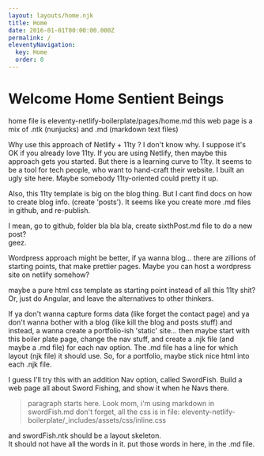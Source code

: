 ```yaml
---
layout: layouts/home.njk
title: Home
date: 2016-01-01T00:00:00.000Z
permalink: /
eleventyNavigation:
  key: Home
  order: 0
---
```

# Welcome Home Sentient Beings
home file is eleventy-netlify-boilerplate/pages/home.md
this web page is a mix of .ntk (nunjucks)  and  .md (markdown text files)

Why use this approach of Netlify + 11ty ?
I don't know why.  I suppose it's OK if you already love 11ty.
If you are using Netlify, then maybe this approach gets you started.
But there is a learning curve to 11ty.  It seems to be a tool for tech people, 
who want to hand-craft their website.
I built an ugly site here.  Maybe somebody 11ty-oriented could pretty it up.


Also, this 11ty template is big on the blog thing. 
But I cant find docs on how to create blog info. (create 'posts').
It seems like you create more .md files in github, and re-publish.

I mean, go to github, folder bla bla bla, create sixthPost.md file 
to do a new post?  
geez.

Wordpress approach might be better, if ya wanna blog... 
there are zillions of starting points,
that make prettier pages.
Maybe you can host a wordpress site on netlify somehow?


maybe a pure html css template as starting point instead of all this 11ty shit?
Or, just do Angular, and leave the alternatives to other thinkers.

If ya don't wanna capture forms data (like forget the contact page)
and ya don't wanna bother with a blog  (like kill the blog and posts stuff)
and instead, a wanna create a portfolio-ish 'static' site...
then maybe start with this boiler plate page,  change the nav stuff,
and create a .njk file (and maybe a .md file)  for each nav option.
The .md file has a line for which layout (njk file) it should use.
So, for a portfolio, maybe stick nice html into each .njk file.

I guess I'll try this with an addition Nav option, called SwordFish.
Build a web page all about Sword Fishing, and show it when he Navs there.

> paragraph starts here.  Look mom, i'm using markdown in swordFish.md
don't forget, all the css is in file:
eleventy-netlify-boilerplate/_includes/assets/css/inline.css

and swordFish.ntk should be a layout skeleton.  
It should not
have all the words in it. 
put those words in here, in the .md file.

